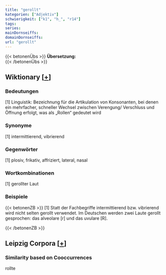 ```yaml
---
title: "gerollt"
kategorien: ["Adjektiv"]
schwierigkeit: ["k1", "h_", "r14"]
tags:
series:
mainDornseiffs:
domainDornseiffs:
url: "gerollt"
---
```


{{< betonenÜbs >}}
**Übersetzung:**  
{{< /betonenÜbs >}}

## Wiktionary [[+](https://de.wiktionary.org/wiki/gerollt)]

### Bedeutungen
[1] Linguistik: Bezeichnung für die Artikulation von Konsonanten, bei denen ein mehrfacher, schneller Wechsel zwischen Verengung/ Verschluss und Öffnung erfolgt, was als „Rollen“ gedeutet wird  

### Synonyme
[1] intermittierend, vibrierend  

### Gegenwörter
[1] plosiv, frikativ, affriziert, lateral, nasal  

### Wortkombinationen
[1] gerollter Laut  

### Beispiele
{{< betonenZB >}}
[1] Statt der Fachbegriffe intermittierend bzw. vibrierend wird nicht selten gerollt verwendet. Im Deutschen werden zwei Laute gerollt gesprochen: das alveolare [r] und das uvulare [R].  

{{< /betonenZB >}}

## Leipzig Corpora [[+](https://corpora.uni-leipzig.de/en/res?word=gerollt&corpusId=deu_newscrawl-public_2018)]


### Similarity based on Cooccurrences
rollte

